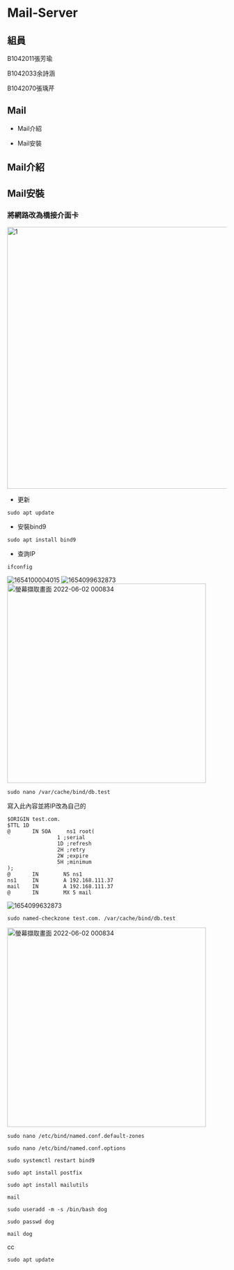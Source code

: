 # Mail-Server
## 組員
B1042011張芳瑜

B1042033余詩涵

B1042070張瑀芹
## Mail
* Mail介紹

* Mail安裝
## Mail介紹
## Mail安裝
### 將網路改為橋接介面卡
<img width="599" alt="1" src="https://user-images.githubusercontent.com/106367137/171447823-a085575b-1536-4cb3-83e4-b41d7b848e63.png">

- 更新
```shell
sudo apt update
```
- 安裝bind9
```shell
sudo apt install bind9
```
- 查詢IP
```shell
ifconfig
```
![1654100004015](https://user-images.githubusercontent.com/106367137/171451126-e5d77c33-1ffd-427f-b682-e031582293ee.jpg)
![1654099632873](https://user-images.githubusercontent.com/106367137/171451132-03b4c411-3023-4392-9863-138c565d1d74.jpg)
<img width="456" alt="螢幕擷取畫面 2022-06-02 000834" src="https://user-images.githubusercontent.com/106367137/171451133-69fc4f44-cf97-41a9-9144-03af4cd11578.png">

```shell
sudo nano /var/cache/bind/db.test
```
寫入此內容並將IP改為自己的
```properties
$ORIGIN test.com.
$TTL 1D
@       IN SOA     ns1 root(
                1 ;serial
                1D ;refresh
                2H ;retry
                2W ;expire
                5H ;minimum
);
@       IN        NS ns1
ns1     IN        A 192.168.111.37
mail    IN        A 192.168.111.37
@       IN        MX 5 mail
```
![1654099632873](https://user-images.githubusercontent.com/106367137/171449858-94a4d3f5-654f-4a63-b630-1618aec8377e.jpg)

```shell
sudo named-checkzone test.com. /var/cache/bind/db.test
```
<img width="456" alt="螢幕擷取畫面 2022-06-02 000834" src="https://user-images.githubusercontent.com/106367137/171450098-74f158a8-4d22-433c-ad61-bb5912ffb3e6.png">

```shell
sudo nano /etc/bind/named.conf.default-zones
```

```shell
sudo nano /etc/bind/named.conf.options
```

```shell
sudo systemctl restart bind9
```


```shell
sudo apt install postfix
```

```shell
sudo apt install mailutils
```

```shell
mail
```

```shell
sudo useradd -m -s /bin/bash dog
```

```shell
sudo passwd dog
```

```shell
mail dog
```
cc

```shell
sudo apt update
```
